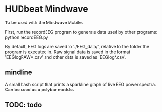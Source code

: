 # HUDbeat Mindwave

To be used with the Mindwave Mobile.

First, run the recordEEG program to generate data used by other programs:
    python recordEEG.py

By default, EEG logs are saved to './EEG_data/', relative to the folder the program is executed in. Raw signal data is saved in the format 'EEGlogRAW*.csv' and other data is saved as 'EEGlog*.csv'.


## mindline
A small bash script that prints a sparkline graph of live EEG power spectra. Can be used as a polybar module.


## TODO: todo
